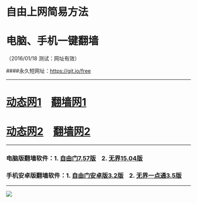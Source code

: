 # 自由上网简易方法
# 电脑、手机一键翻墙
（2016/01/18 测试：网址有效）

####永久短网址：https://git.io/free

***

# <a href="http://dt03.kiani.com/118" target="_blank">动态网1</a>&nbsp;&nbsp;&nbsp;&nbsp;<a href="http://fq01.macao.org" target="_blank">翻墙网1</a>

# <a href="http://dt-04.turocied.com/118" target="_blank">动态网2</a>&nbsp;&nbsp;&nbsp;&nbsp;<a href="http://fq02.k4ds.org" target="_blank">翻墙网2</a>

***

### 电脑版翻墙软件：1. <a href="http://fq03.itarea.org/fgget.php?fid=fg757p.zip" target="_blank">自由门7.57版</a>&nbsp;&nbsp;&nbsp;&nbsp;2. <a href="http://fq03.itarea.org/fgget.php?fid=u1504.zip" target="_blank">无界15.04版</a>

### 手机安卓版翻墙软件：1. <a href="http://fq03.itarea.org/fgget.php?fid=fgma32.apk" target="_blank">自由门安卓版3.2版</a>&nbsp;&nbsp;&nbsp;&nbsp;2. <a href="http://fq03.itarea.org/fgget.php?fid=um3.5.apk" target="_blank">无界一点通3.5版</a>

***
<p><img src="http://fq03.itarea.org/pic/yjfq0.png"></p>  

